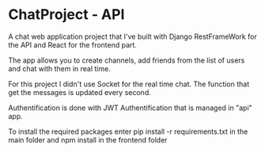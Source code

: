 # ChatProject - API

A chat web application project that I've built with Django RestFrameWork for the API and React for the frontend part.

The app allows you to create channels, add friends from the list of users and chat with them in real time.

For this project I didn't use Socket for the real time chat. The function that get the messages is updated every second.

Authentification is done with JWT Authentification that is managed in "api" app.

To install the required packages enter pip install -r requirements.txt in the main folder and npm install in the frontend folder


